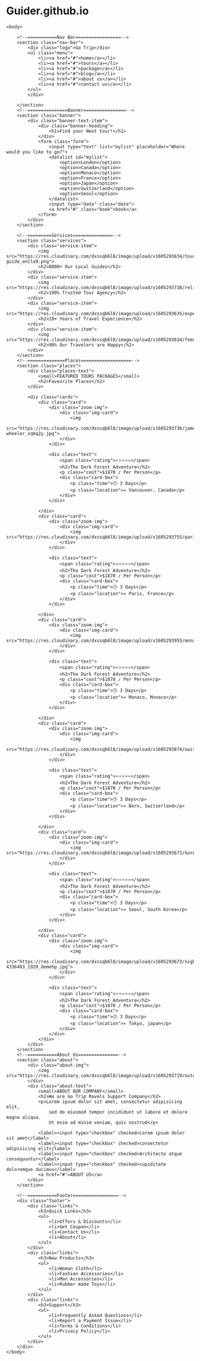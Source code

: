 # Guider.github.io<!DOCTYPE html>
<html lang="en">

<head>
    <meta charset="UTF-8" />
    <meta http-equiv="X-UA-Compatible" content="IE=edge" />
    <meta name="viewport" content="width=device-width, initial-scale=1.0" />
    <link rel="stylesheet" href="style.css" />
    <title>Go Trip</title>
</head>

<body>

    <body>

        <!--===========Nav Bar=================-->
        <section class="nav-bar">
            <div class="logo">Go Trip</div>
            <ul class="menu">
                <li><a href="#">home</a></li>
                <li><a href="#">tours</a></li>
                <li><a href="#">package</a></li>
                <li><a href="#">blog</a></li>
                <li><a href="#">about us</a></li>
                <li><a href="#">contact us</a></li>
            </ul>
            </div>

        </section>
        <!--===============Banner================-->
        <section class="banner">
            <div class="banner-text-item">
                <div class="banner-heading">
                    <h1>Find your Next tour!</h1>
                </div>
                <form class="form">
                    <input type="text" list="mylist" placeholder="Where would you like to go?">
                    <datalist id="mylist">
                        <option>London</option>
                        <option>Canada</option>
                        <option>Monaco</option>
                        <option>France</option>
                        <option>Japan</option>
                        <option>Switzerland</option>
                        <option>Seoul</option>
                    </datalist>
                    <input type="date" class="date">
                    <a href="#" class="book">book</a>
                </form>
            </div>
        </section>

        <!--=========Services===============-->
        <section class="services">
            <div class="service-item">
                <img src="https://res.cloudinary.com/dxssqb6l8/image/upload/v1605293634/tour-guide_onzla9.png">
                <h2>8000+ Our Local Guides</h2>
            </div>
            <div class="service-item">
                <img src="https://res.cloudinary.com/dxssqb6l8/image/upload/v1605293738/reliability_jbpn4g.png">
                <h2>100% Trusted Tour Agency</h2>
            </div>
            <div class="service-item">
                <img src="https://res.cloudinary.com/dxssqb6l8/image/upload/v1605293635/experience_a3fduk.png">
                <h2>28+ Years of Travel Experience</h2>
            </div>
            <div class="service-item">
                <img src="https://res.cloudinary.com/dxssqb6l8/image/upload/v1605293634/feedback_s8z7d9.png">
                <h2>98% Our Travelers are Happy</h2>
            </div>
        </section>
        <!--==============Places===================-->
        <section class="places">
            <div class="places-text">
                <small>FEATURED TOURS PACKAGES</small>
                <h2>Favourite Places</h2>
            </div>

            <div class="cards">
                <div class="card">
                    <div class="zoom-img">
                        <div class="img-card">
                            <img
                                src="https://res.cloudinary.com/dxssqb6l8/image/upload/v1605293736/james-wheeler_xqmq2y.jpg">
                        </div>
                    </div>

                    <div class="text">
                        <span class="rating">⭐⭐⭐⭐⭐</span>
                        <h2>The Dark Forest Adventure</h2>
                        <p class="cost">$1870 / Per Person</p>
                        <div class="card-box">
                            <p class="time">🕓 3 Days</p>
                            <p class="location">✈ Vancouver, Canada</p>
                        </div>
                    </div>

                </div>
                <div class="card">
                    <div class="zoom-img">
                        <div class="img-card">
                            <img src="https://res.cloudinary.com/dxssqb6l8/image/upload/v1605293755/paris_uj8wum.jpg">
                        </div>
                    </div>

                    <div class="text">
                        <span class="rating">⭐⭐⭐⭐⭐</span>
                        <h2>The Dark Forest Adventure</h2>
                        <p class="cost">$1870 / Per Person</p>
                        <div class="card-box">
                            <p class="time">🕓 3 Days</p>
                            <p class="location">✈ Paris, France</p>
                        </div>
                    </div>

                </div>
                <div class="card">
                    <div class="zoom-img">
                        <div class="img-card">
                            <img src="https://res.cloudinary.com/dxssqb6l8/image/upload/v1605293955/monaco_usu7xb.jpg">
                        </div>
                    </div>

                    <div class="text">
                        <span class="rating">⭐⭐⭐⭐⭐</span>
                        <h2>The Dark Forest Adventure</h2>
                        <p class="cost">$1870 / Per Person</p>
                        <div class="card-box">
                            <p class="time">🕓 3 Days</p>
                            <p class="location">✈ Monaco, Monaco</p>
                        </div>
                    </div>

                </div>
                <div class="card">
                    <div class="zoom-img">
                        <div class="img-card">
                            <img
                                src="https://res.cloudinary.com/dxssqb6l8/image/upload/v1605293874/switzerland_tubxcm.jpg">
                        </div>
                    </div>

                    <div class="text">
                        <span class="rating">⭐⭐⭐⭐⭐</span>
                        <h2>The Dark Forest Adventure</h2>
                        <p class="cost">$1870 / Per Person</p>
                        <div class="card-box">
                            <p class="time">🕓 3 Days</p>
                            <p class="location">✈ Bern, Switzerland</p>
                        </div>
                    </div>

                </div>
                <div class="card">
                    <div class="zoom-img">
                        <div class="img-card">
                            <img src="https://res.cloudinary.com/dxssqb6l8/image/upload/v1605293673/korea_bxrcj5.jpg">
                        </div>
                    </div>

                    <div class="text">
                        <span class="rating">⭐⭐⭐⭐⭐</span>
                        <h2>The Dark Forest Adventure</h2>
                        <p class="cost">$1870 / Per Person</p>
                        <div class="card-box">
                            <p class="time">🕓 3 Days</p>
                            <p class="location">✈ Seoul, South Korea</p>
                        </div>
                    </div>

                </div>
                <div class="card">
                    <div class="zoom-img">
                        <div class="img-card">
                            <img
                                src="https://res.cloudinary.com/dxssqb6l8/image/upload/v1605293673/night-4336403_1920_demehp.jpg">
                        </div>
                    </div>

                    <div class="text">
                        <span class="rating">⭐⭐⭐⭐⭐</span>
                        <h2>The Dark Forest Adventure</h2>
                        <p class="cost">$1870 / Per Person</p>
                        <div class="card-box">
                            <p class="time">🕓 3 Days</p>
                            <p class="location">✈ Tokyo, japan</p>
                        </div>
                    </div>
                </div>
            </div>
        </section>
        <!--===========About Us===============-->
        <section class="about">
            <div class="about-img">
                <img src="https://res.cloudinary.com/dxssqb6l8/image/upload/v1605293719/outdoor_tjjhxk.jpg">
            </div>
            <div class="about-text">
                <small>ABOUT OUR COMPANY</small>
                <h2>We are Go Trip Ravels Support Company</h2>
                <p>Lorem ipsum dolor sit amet, consectetur adipisicing elit,
                    sed do eiusmod tempor incididunt ut labore et dolore magna aliqua.
                    Ut enim ad minim veniam, quis nostrud</p>

                <label><input type="checkbox" checked>Lorem ipsum dolor sit amet</label>
                <label><input type="checkbox" checked>consectetur adipisicing elit</label>
                <label><input type="checkbox" checked>Architecto atque consequuntur</label>
                <label><input type="checkbox" checked>cupiditate doloremque ducimus</label>
                <a href="#">ABOUT US</a>
            </div>
        </section>

        <!--===========Footer=================-->
        <div class="footer">
            <div class="links">
                <h3>Quick Links</h3>
                <ul>
                    <li>Offers & Discounts</li>
                    <li>Get Coupon</li>
                    <li>Contact Us</li>
                    <li>About</li>
                </ul>
            </div>
            <div class="links">
                <h3>New Products</h3>
                <ul>
                    <li>Woman Cloth</li>
                    <li>Fashion Accessories</li>
                    <li>Man Accessories</li>
                    <li>Rubber made Toys</li>
                </ul>
            </div>
            <div class="links">
                <h3>Support</h3>
                <ul>
                    <li>Frequently Asked Questions</li>
                    <li>Report a Payment Issue</li>
                    <li>Terms & Conditions</li>
                    <li>Privacy Policy</li>
                </ul>
            </div>
        </div>
    </body>

</html>
</body>

</html>
